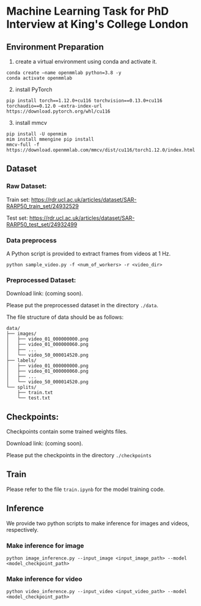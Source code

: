 # Machine Learning Task for PhD Interview at King's College London


## Environment Preparation
1. create a virtual environment using conda and activate it.
```shell
conda create –name openmmlab python=3.8 -y
conda activate openmmlab
```
2. install PyTorch
```shell
pip install torch==1.12.0+cu116 torchvision==0.13.0+cu116 torchaudio==0.12.0 –extra-index-url https://download.pytorch.org/whl/cu116
```
3. install mmcv
```shell
pip install -U openmim 
mim install mmengine pip install 
mmcv-full -f https://download.openmmlab.com/mmcv/dist/cu116/torch1.12.0/index.html
```

## Dataset
### Raw Dataset:

Train set: https://rdr.ucl.ac.uk/articles/dataset/SAR-RARP50_train_set/24932529

Test set: https://rdr.ucl.ac.uk/articles/dataset/SAR-RARP50_test_set/24932499

### Data preprocess

A Python script is provided to extract frames from videos at 1 Hz. 

```shell
python sample_video.py -f <num_of_workers> -r <video_dir>
```

### Preprocessed Dataset:

Download link: (coming soon). 

Please put the preprocessed dataset in the directory ```./data```. 

The file structure of data should be as follows: 

```tree
data/
├── images/
│   ├── video_01_000000000.png
│   ├── video_01_000000060.png
│   ├── ...
│   └── video_50_000014520.png
├── labels/
│   ├── video_01_000000000.png
│   ├── video_01_000000060.png
│   ├── ...
│   └── video_50_000014520.png
└── splits/
    ├── train.txt
    └── test.txt
```

## Checkpoints: 

Checkpoints contain some trained weights files. 

Download link: (coming soon). 

Please put the checkpoints in the directory ```./checkpoints```

## Train

Please refer to the file ```train.ipynb``` for the model training code. 

## Inference

We provide two python scripts to make inference for images and videos, respectively. 

### Make inference for image

```shell
python image_inference.py --input_image <input_image_path> --model <model_checkpoint_path>
```

### Make inference for video
```shell
python video_inference.py --input_video <input_video_path> --model <model_checkpoint_path>
```
